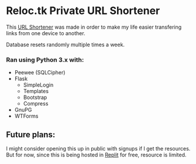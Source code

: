 # Reloc.tk Private URL Shortener
This [URL Shortener](https://reloc.tk) was made in order to make my life easier transfering links from one device to another.

Database resets randomly multiple times a week.

### Ran using Python 3.x with:
+ Peewee (SQLCipher)
+ Flask
  + SimpleLogin
  + Templates
  + Bootstrap
  + Compress
+ GnuPG
+ WTForms

## Future plans:
I might consider opening this up in public with signups if I get the resources. But for now, since this is being hosted in [Replit](https://replit.com/@ddotb/reloctk) for free, resource is limited.